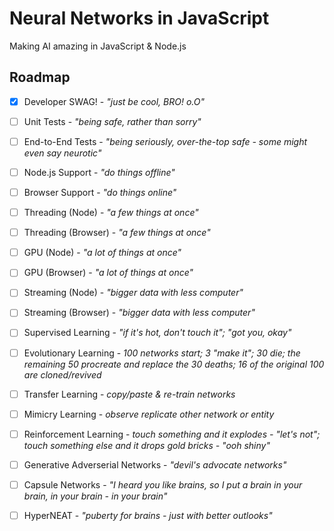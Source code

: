 # Neural Networks in JavaScript

Making AI amazing in JavaScript & Node.js

## Roadmap

* [x] Developer SWAG! - _"just be cool, BRO! o.O"_
* [ ] Unit Tests - _"being safe, rather than sorry"_
* [ ] End-to-End Tests - _"being seriously, over-the-top safe - some might even say neurotic"_

* [ ] Node.js Support - _"do things offline"_
* [ ] Browser Support - _"do things online"_
* [ ] Threading (Node) - _"a few things at once"_
* [ ] Threading (Browser) - _"a few things at once"_
* [ ] GPU (Node) - _"a lot of things at once"_
* [ ] GPU (Browser) - _"a lot of things at once"_
* [ ] Streaming (Node) - _"bigger data with less computer"_
* [ ] Streaming (Browser) - _"bigger data with less computer"_ 

* [ ] Supervised Learning - _"if it's hot, don't touch it"; "got you, okay"_
* [ ] Evolutionary Learning - _100 networks start; 3 "make it"; 30 die; the remaining 50 procreate and replace the 30 deaths; 16 of the original 100 are cloned/revived_
* [ ] Transfer Learning - _copy/paste & re-train networks_
* [ ] Mimicry Learning - _observe replicate other network or entity_
* [ ] Reinforcement Learning - _touch something and it explodes - "let's not"; touch something else and it drops gold bricks - "ooh shiny"_

* [ ] Generative Adverserial Networks - _"devil's advocate networks"_
* [ ] Capsule Networks - _"I heard you like brains, so I put a brain in your brain, in your brain - in your brain"_
* [ ] HyperNEAT - _"puberty for brains - just with better outlooks"_
